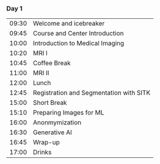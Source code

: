 <div class="row">
  <div class="col-md-6">
    <h3>Day 1</h3>
    <table class="table table-striped">
      <tr> <td>09:30</td>  <td>Welcome and icebreaker</td> </tr>
      <tr> <td>09:45</td>  <td>Course and Center Introduction</td></tr>
      <tr> <td>10:00</td>  <td>Introduction to Medical Imaging</td></tr>
      <tr> <td>10:20</td>  <td>MRI I</td> </tr>
      <tr> <td>10:45</td>  <td>Coffee Break</td> </tr>
      <tr> <td>11:00</td>  <td>MRI II</td> </tr>
      <tr> <td>12:00</td>  <td>Lunch</td> </tr>
      <tr> <td>12:45</td>  <td>Registration and Segmentation with SITK</td> </tr>
      <tr> <td>15:00</td>  <td>Short Break</td> </tr>
      <tr> <td>15:10</td>  <td>Preparing Images for ML</td> </tr>
      <tr> <td>16:00</td>  <td>Anonmymization</td> </tr>
      <tr> <td>16:30</td>  <td>Generative AI</td></tr>
      <tr> <td>16:45</td>  <td>Wrap-up</td> </tr>
      <tr> <td>17:00</td>  <td>Drinks</td> </tr>
    </table>
  </div>


</div>
